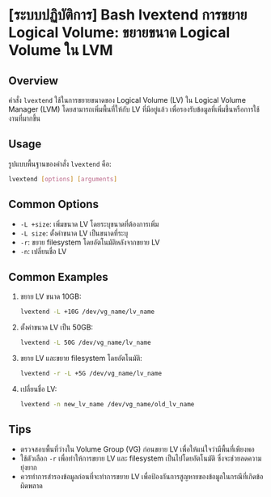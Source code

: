 # [ระบบปฏิบัติการ] Bash lvextend การขยาย Logical Volume: ขยายขนาด Logical Volume ใน LVM

## Overview
คำสั่ง `lvextend` ใช้ในการขยายขนาดของ Logical Volume (LV) ใน Logical Volume Manager (LVM) โดยสามารถเพิ่มพื้นที่ให้กับ LV ที่มีอยู่แล้ว เพื่อรองรับข้อมูลที่เพิ่มขึ้นหรือการใช้งานที่มากขึ้น

## Usage
รูปแบบพื้นฐานของคำสั่ง `lvextend` คือ:

```bash
lvextend [options] [arguments]
```

## Common Options
- `-L +size`: เพิ่มขนาด LV โดยระบุขนาดที่ต้องการเพิ่ม
- `-L size`: ตั้งค่าขนาด LV เป็นขนาดที่ระบุ
- `-r`: ขยาย filesystem โดยอัตโนมัติหลังจากขยาย LV
- `-n`: เปลี่ยนชื่อ LV

## Common Examples
1. ขยาย LV ขนาด 10GB:
   ```bash
   lvextend -L +10G /dev/vg_name/lv_name
   ```

2. ตั้งค่าขนาด LV เป็น 50GB:
   ```bash
   lvextend -L 50G /dev/vg_name/lv_name
   ```

3. ขยาย LV และขยาย filesystem โดยอัตโนมัติ:
   ```bash
   lvextend -r -L +5G /dev/vg_name/lv_name
   ```

4. เปลี่ยนชื่อ LV:
   ```bash
   lvextend -n new_lv_name /dev/vg_name/old_lv_name
   ```

## Tips
- ตรวจสอบพื้นที่ว่างใน Volume Group (VG) ก่อนขยาย LV เพื่อให้แน่ใจว่ามีพื้นที่เพียงพอ
- ใช้ตัวเลือก `-r` เพื่อทำให้การขยาย LV และ filesystem เป็นไปโดยอัตโนมัติ ซึ่งจะช่วยลดความยุ่งยาก
- ควรทำการสำรองข้อมูลก่อนที่จะทำการขยาย LV เพื่อป้องกันการสูญหายของข้อมูลในกรณีที่เกิดข้อผิดพลาด